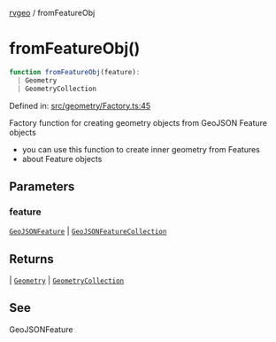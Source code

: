 [rvgeo](../index.md) / fromFeatureObj

# fromFeatureObj()

```ts
function fromFeatureObj(feature): 
  | Geometry
  | GeometryCollection
```

Defined in: [src/geometry/Factory.ts:45](https://github.com/pzq123456/RVGeo/blob/e727f6f6e310621d656b74948bed9956ff45a613/src/geometry/Factory.ts#L45)

Factory function for creating geometry objects from GeoJSON Feature objects
- you can use this function to create inner geometry from Features
- about Feature objects

## Parameters

### feature

[`GeoJSONFeature`](../interfaces/GeoJSONFeature.md) | [`GeoJSONFeatureCollection`](../interfaces/GeoJSONFeatureCollection.md)

## Returns

  \| [`Geometry`](../classes/Geometry.md)
  \| [`GeometryCollection`](../classes/GeometryCollection.md)

## See

GeoJSONFeature
